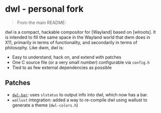# dwl - personal fork

> From the main README:

dwl is a compact, hackable compositor for [Wayland] based on [wlroots]. It is
intended to fill the same space in the Wayland world that dwm does in X11,
primarily in terms of functionality, and secondarily in terms of
philosophy. Like dwm, dwl is:

- Easy to understand, hack on, and extend with patches
- One C source file (or a very small number) configurable via `config.h`
- Tied to as few external dependencies as possible

## Patches

- [`dwl-bar`](https://codeberg.org/dwl/dwl-patches/src/branch/main/patches/bar): uses `slstatus` to output info into dwl, which now has a bar.
- `wallust` integration: added a way to re-compile dwl using wallust to generate a theme (`dwl-colors.h`)
